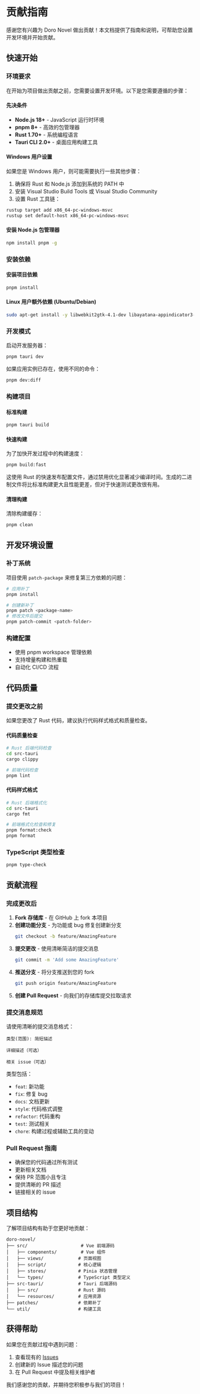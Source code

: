 # 贡献指南

感谢您有兴趣为 Doro Novel 做出贡献！本文档提供了指南和说明，可帮助您设置开发环境并开始贡献。

## 快速开始

### 环境要求

在开始为项目做出贡献之前，您需要设置开发环境。以下是您需要遵循的步骤：

#### 先决条件

- **Node.js 18+** - JavaScript 运行时环境
- **pnpm 8+** - 高效的包管理器
- **Rust 1.70+** - 系统编程语言
- **Tauri CLI 2.0+** - 桌面应用构建工具

#### Windows 用户设置

如果您是 Windows 用户，则可能需要执行一些其他步骤：

1. 确保将 Rust 和 Node.js 添加到系统的 PATH 中
2. 安装 Visual Studio Build Tools 或 Visual Studio Community
3. 设置 Rust 工具链：

```bash
rustup target add x86_64-pc-windows-msvc
rustup set default-host x86_64-pc-windows-msvc
```

#### 安装 Node.js 包管理器

```bash
npm install pnpm -g
```

### 安装依赖

#### 安装项目依赖

```bash
pnpm install
```

#### Linux 用户额外依赖 (Ubuntu/Debian)

```bash
sudo apt-get install -y libwebkit2gtk-4.1-dev libayatana-appindicator3-dev librsvg2-dev patchelf
```

### 开发模式

启动开发服务器：

```bash
pnpm tauri dev
```

如果应用实例已存在，使用不同的命令：

```bash
pnpm dev:diff
```

### 构建项目

#### 标准构建

```bash
pnpm tauri build
```

#### 快速构建

为了加快开发过程中的构建速度：

```bash
pnpm build:fast
```

这使用 Rust 的快速发布配置文件，通过禁用优化显著减少编译时间。生成的二进制文件将比标准构建更大且性能更差，但对于快速测试更改很有用。

#### 清理构建

清除构建缓存：

```bash
pnpm clean
```

## 开发环境设置

### 补丁系统

项目使用 `patch-package` 来修复第三方依赖的问题：

```bash
# 应用补丁
pnpm install

# 创建新补丁
pnpm patch <package-name>
# 修改文件后提交
pnpm patch-commit <patch-folder>
```

### 构建配置

- 使用 pnpm workspace 管理依赖
- 支持增量构建和热重载
- 自动化 CI/CD 流程

## 代码质量

### 提交更改之前

如果您更改了 Rust 代码，建议执行代码样式格式和质量检查。

#### 代码质量检查

```bash
# Rust 后端代码检查
cd src-tauri
cargo clippy

# 前端代码检查
pnpm lint
```

#### 代码样式格式

```bash
# Rust 后端格式化
cd src-tauri
cargo fmt

# 前端格式化检查和修复
pnpm format:check
pnpm format
```

### TypeScript 类型检查

```bash
pnpm type-check
```

## 贡献流程

### 完成更改后

1. **Fork 存储库** - 在 GitHub 上 fork 本项目
2. **创建功能分支** - 为功能或 bug 修复创建新分支
   ```bash
   git checkout -b feature/AmazingFeature
   ```
3. **提交更改** - 使用清晰简洁的提交消息
   ```bash
   git commit -m 'Add some AmazingFeature'
   ```
4. **推送分支** - 将分支推送到您的 fork
   ```bash
   git push origin feature/AmazingFeature
   ```
5. **创建 Pull Request** - 向我们的存储库提交拉取请求

### 提交消息规范

请使用清晰的提交消息格式：

```
类型(范围): 简短描述

详细描述（可选）

相关 issue（可选）
```

类型包括：
- `feat`: 新功能
- `fix`: 修复 bug
- `docs`: 文档更新
- `style`: 代码格式调整
- `refactor`: 代码重构
- `test`: 测试相关
- `chore`: 构建过程或辅助工具的变动

### Pull Request 指南

- 确保您的代码通过所有测试
- 更新相关文档
- 保持 PR 范围小且专注
- 提供清晰的 PR 描述
- 链接相关的 issue

## 项目结构

了解项目结构有助于您更好地贡献：

```
doro-novel/
├── src/                    # Vue 前端源码
│   ├── components/         # Vue 组件
│   ├── views/             # 页面视图
│   ├── script/            # 核心逻辑
│   ├── stores/            # Pinia 状态管理
│   └── types/             # TypeScript 类型定义
├── src-tauri/             # Tauri 后端源码
│   ├── src/               # Rust 源码
│   └── resources/         # 应用资源
├── patches/               # 依赖补丁
└── util/                  # 构建工具
```

## 获得帮助

如果您在贡献过程中遇到问题：

1. 查看现有的 [Issues](https://github.com/NotFaceGUI/doro-novel/issues)
2. 创建新的 Issue 描述您的问题
3. 在 Pull Request 中提及相关维护者

我们感谢您的贡献，并期待您积极参与我们的项目！